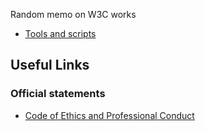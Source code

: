 Random memo on W3C works

* [Tools and scripts](tools/)


## Useful Links

### Official statements

* [Code of Ethics and Professional Conduct](https://www.w3.org/Consortium/cepc/)

